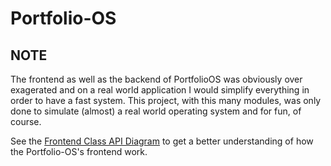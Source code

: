 ﻿# Portfolio-OS

## NOTE

The frontend as well as the backend of PortfolioOS was obviously over exagerated and on a real world application I would simplify everything in order to have a fast system.
This project, with this many modules, was only done to simulate (almost) a real world operating system and for fun, of course.
 
 See the [Frontend Class API Diagram](https://raw.githubusercontent.com/joao-neves95/portfolio-os/master/Portfolio-OS_Frontend-Class-API.png?token=AcUY27hJ_9eIZNuxUPX-wLFMUWx4TRxNks5b-xaewA%3D%3D) to get a better understanding of how the Portfolio-OS's frontend work.

